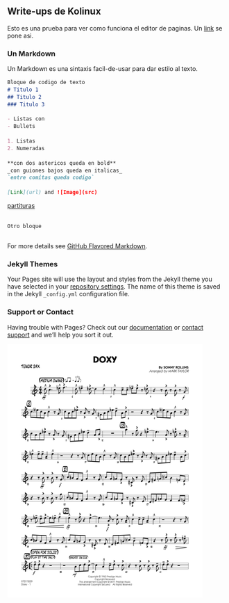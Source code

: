 ## Write-ups de Kolinux

Esto es una prueba para ver como funciona el editor de paginas.
Un [link](http://google.com) se pone asi.

### Un Markdown
Un Markdown es una sintaxis facil-de-usar para dar estilo al texto. 

```markdown
Bloque de codigo de texto
# Titulo 1
## Titulo 2
### Titulo 3

- Listas con
- Bullets

1. Listas
2. Numeradas

**con dos astericos queda en bold**
_con guiones bajos queda en italicas_
`entre comitas queda codigo`

[Link](url) and ![Image](src)
```
[partituras](/musica/partituras.md)
```

Otro bloque


```

For more details see [GitHub Flavored Markdown](https://guides.github.com/features/mastering-markdown/).

### Jekyll Themes

Your Pages site will use the layout and styles from the Jekyll theme you have selected in your [repository settings](https://github.com/coliqui/writeups/settings). The name of this theme is saved in the Jekyll `_config.yml` configuration file.

### Support or Contact

Having trouble with Pages? Check out our [documentation](https://help.github.com/categories/github-pages-basics/) or [contact support](https://github.com/contact) and we’ll help you sort it out.

![Image](/_images/doxy_tenor.png)
